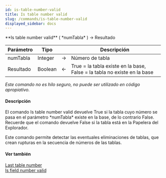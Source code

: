 ```yaml
---
id: is-table-number-valid
title: Is table number valid
slug: /commands/is-table-number-valid
displayed_sidebar: docs
---
```


<!--REF #_command_.Is table number valid.Syntax-->**Is table number valid** ( *numTabla* ) -> Resultado<!-- END REF-->
<!--REF #_command_.Is table number valid.Params-->
| Parámetro | Tipo |  | Descripción |
| --- | --- | --- | --- |
| numTabla | Integer | &#8594;  | Número de tabla |
| Resultado | Boolean | &#8592; | True = la tabla existe en la base, False = la tabla no existe en la base |

<!-- END REF-->

*Este comando no es hilo seguro, no puede ser utilizado en código apropiativo.*


#### Descripción 

<!--REF #_command_.Is table number valid.Summary-->El comando Is table number valid devuelve True si la tabla cuyo número se pasa en el parámetro *numTabla* existe en la base, de lo contrario False.<!-- END REF--> Recuerde que el comando devuelve False si la tabla está en la Papelera del Explorador. 

Este comando permite detectar las eventuales eliminaciones de tablas, que crean rupturas en la secuencia de números de las tablas.

#### Ver también 

[Last table number](last-table-number.md)  
[Is field number valid](is-field-number-valid.md)  